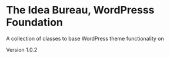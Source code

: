 The Idea Bureau, WordPresss Foundation
======================================

A collection of classes to base WordPress theme functionality on

Version 1.0.2
